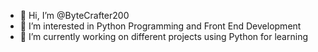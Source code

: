 - 👋 Hi, I’m @ByteCrafter200
- 👀 I’m interested in Python Programming and Front End Development
- 🌱 I’m currently working on different projects using Python for learning 
  

<!---
ByteCrafter200/ByteCrafter200 is a ✨ special ✨ repository because its `README.md` (this file) appears on your GitHub profile.
You can click the Preview link to take a look at your changes.
--->
